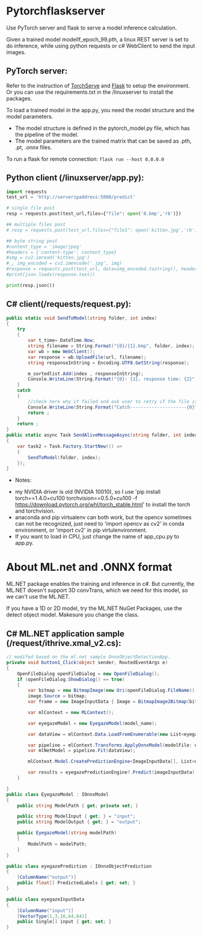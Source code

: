 # Pytorchflaskserver
Use PyTorch server and flask to serve a model inference calculation.

Given a trained model modellf_epoch_99.pth, a linux REST server is set to do inference, while using python requests or c# WebClient to send the input images.

## PyTorch server:
Refer to the instruction of [TorchServe](https://github.com/pytorch/serve) and [Flask](https://pytorch.org/tutorials/intermediate/flask_rest_api_tutorial.html) to setup the environment. Or you can use the requirements.txt in the /linuxserver to install the packages.

To load a trained model in the app.py, you need the model structure and the model parameters. 
- The model structure is defined in the pytorch_model.py file, which has the pipeline of the model.
- The model parameters are the trained matrix that can be saved as .pth, .pt, .onnx files.

To run a flask for remote connection: `flask run --host 0.0.0.0`

## Python client (/linuxserver/app.py):
```python
import requests
test_url = 'http://serveripaddress:5000/predict'

# single file post
resp = requests.post(test_url,files={"file": open('0.bmp','rb')})

## multiple files post
# resp = requests.post(test_url,files={"file1": open('kitten.jpg','rb'),"file2": open('kitten1.jpg','rb')})

## byte string post
#content_type = 'image/jpeg'
#headers = {'content-type': content_type}
#img = cv2.imread('kitten.jpg')
#_, img_encoded = cv2.imencode('.jpg', img)
#response = requests.post(test_url, data=img_encoded.tostring(), headers=headers)
#print(json.loads(response.text))

print(resp.json())
```

## C# client(/requests/request.py):
```c#
public static void SendToModel(string folder, int index)
{            
    try
    {
        var t_time= DateTime.Now;
        string filename = String.Format("{0}/{1}.bmp", folder, index);
        var wb = new WebClient();
        var response = wb.UploadFile(url, filename);
        string responseInString = Encoding.UTF8.GetString(response);

        m_sortedlist.Add(index , responseInString);
        Console.WriteLine(String.Format("{0}: {1}, response time: {2}", index, responseInString, DateTime.Now - t_time));
    }
    catch
    {
        //check here why it failed and ask user to retry if the file is in use.
        Console.WriteLine(String.Format("Catch---------------------{0}", index));
        return ;
    }
    return ;
}
public static async Task SendAliveMessageAsync(string folder, int index)
{
    var task2 = Task.Factory.StartNew(() =>
    {
        SendToModel(folder, index);
    });
}

```

* Notes: 
- my NVIDIA driver is old (NVIDIA 10010), so I use 'pip install torch==1.4.0+cu100 torchvision==0.5.0+cu100 -f https://download.pytorch.org/whl/torch_stable.html' to install the torch and torchvision.
- anaconda and pip virtualenv can both work, but the opencv sometimes can not be recognized, just need to 'import opencv as cv2' in conda environment, or 'import cv2' in pip virtulenvironment.
- If you want to load in CPU, just change the name of app_cpu.py to app.py. 

# About ML.net and .ONNX format
ML.NET package enables the training and inference in c#. But currently, the ML.NET doesn't support 3D convTrans, which we need for this model, so we can't use the ML.NET.

If you have a 1D or 2D model, try the ML.NET NuGet Packages, use the detect object model. Makesure you change the class.
## C# ML.NET application sample (/request/ithrive.xmal_v2.cs):
```c#
// modifed based on the ml.net sample OnnxObjectDetectionApp.
private void button1_Click(object sender, RoutedEventArgs e)
{
    OpenFileDialog openFileDialog = new OpenFileDialog();
    if (openFileDialog.ShowDialog() == true)
    {
        var bitmap = new BitmapImage(new Uri(openFileDialog.FileName));
        image.Source = bitmap;
        var frame = new ImageInputData { Image = BitmapImage2Bitmap(bitmap) };

        var mlContext = new MLContext();

        var eyegazeModel = new EyegazeModel(model_name);

        var dataView = mlContext.Data.LoadFromEnumerable(new List<eyegazeInputData>());

        var pipeline = mlContext.Transforms.ApplyOnnxModel(modelFile: eyegazeModel.ModelPath, outputColumnName: eyegazeModel.ModelOutput, inputColumnName: eyegazeModel.ModelInput);
        var mlNetModel = pipeline.Fit(dataView);

        mlContext.Model.CreatePredictionEngine<ImageInputData[], List<eyegazeInputData>>(mlNetModel);

        var results = eyegazePredictionEngine?.Predict(imageInputData).PredictedLabels;
    }

}
public class EyegazeModel : IOnnxModel
{
    public string ModelPath { get; private set; }

    public string ModelInput { get; } = "input";
    public string ModelOutput { get; } = "output";

    public EyegazeModel(string modelPath)
    {
        ModelPath = modelPath;
    }
}

public class eyegazePrediction : IOnnxObjectPrediction
{
    [ColumnName("output")]
    public float[] PredictedLabels { get; set; }
}

public class eyegazeInputData
{
    [ColumnName("input")]
    [VectorType(1,3,16,64,64)]
    public Single[] input { get; set; }
}

```
